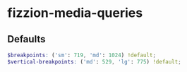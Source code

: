 # fizzion-media-queries

## Defaults

```scss
$breakpoints: ('sm': 719, 'md': 1024) !default;
$vertical-breakpoints: ('md': 529, 'lg': 775) !default;
```
